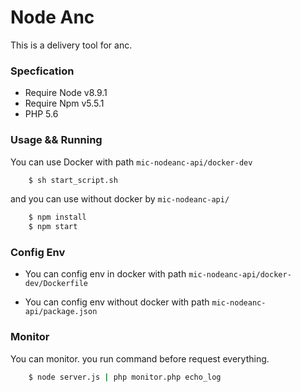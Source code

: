# Node Anc

This is a delivery tool for anc.


### Specfication

- Require Node v8.9.1
- Require Npm  v5.5.1
- PHP 5.6


### Usage && Running

You can use Docker with path `mic-nodeanc-api/docker-dev`

```sh
    $ sh start_script.sh
```

and you can use without docker by `mic-nodeanc-api/`

```sh
    $ npm install
    $ npm start
```

### Config Env

- You can config env in docker with path `mic-nodeanc-api/docker-dev/Dockerfile`

- You can config env without docker with path `mic-nodeanc-api/package.json`

### Monitor

You can monitor. you run command before request everything.

```sh
    $ node server.js | php monitor.php echo_log
```